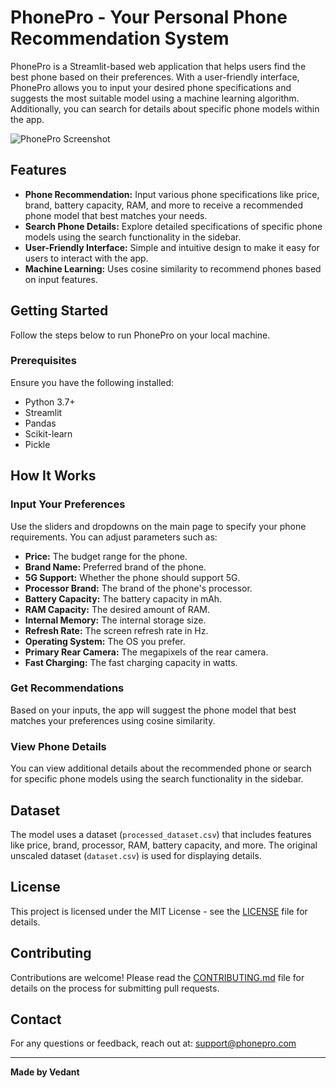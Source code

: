 # PhonePro - Your Personal Phone Recommendation System

PhonePro is a Streamlit-based web application that helps users find the best phone based on their preferences. With a user-friendly interface, PhonePro allows you to input your desired phone specifications and suggests the most suitable model using a machine learning algorithm. Additionally, you can search for details about specific phone models within the app.

![PhonePro Screenshot](screenshot.png)  <!-- Replace with an actual screenshot -->

## Features

- **Phone Recommendation:** Input various phone specifications like price, brand, battery capacity, RAM, and more to receive a recommended phone model that best matches your needs.
- **Search Phone Details:** Explore detailed specifications of specific phone models using the search functionality in the sidebar.
- **User-Friendly Interface:** Simple and intuitive design to make it easy for users to interact with the app.
- **Machine Learning:** Uses cosine similarity to recommend phones based on input features.

## Getting Started

Follow the steps below to run PhonePro on your local machine.

### Prerequisites

Ensure you have the following installed:

- Python 3.7+
- Streamlit
- Pandas
- Scikit-learn
- Pickle

## How It Works

### Input Your Preferences

Use the sliders and dropdowns on the main page to specify your phone requirements. You can adjust parameters such as:

- **Price:** The budget range for the phone.
- **Brand Name:** Preferred brand of the phone.
- **5G Support:** Whether the phone should support 5G.
- **Processor Brand:** The brand of the phone's processor.
- **Battery Capacity:** The battery capacity in mAh.
- **RAM Capacity:** The desired amount of RAM.
- **Internal Memory:** The internal storage size.
- **Refresh Rate:** The screen refresh rate in Hz.
- **Operating System:** The OS you prefer.
- **Primary Rear Camera:** The megapixels of the rear camera.
- **Fast Charging:** The fast charging capacity in watts.

### Get Recommendations

Based on your inputs, the app will suggest the phone model that best matches your preferences using cosine similarity.

### View Phone Details

You can view additional details about the recommended phone or search for specific phone models using the search functionality in the sidebar.

## Dataset

The model uses a dataset (`processed_dataset.csv`) that includes features like price, brand, processor, RAM, battery capacity, and more. The original unscaled dataset (`dataset.csv`) is used for displaying details.

## License

This project is licensed under the MIT License - see the [LICENSE](LICENSE) file for details.

## Contributing

Contributions are welcome! Please read the [CONTRIBUTING.md](CONTRIBUTING.md) file for details on the process for submitting pull requests.

## Contact

For any questions or feedback, reach out at: support@phonepro.com

---

**Made by Vedant**
